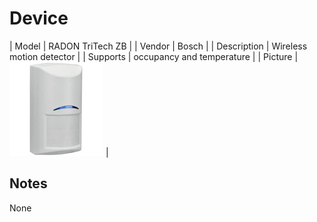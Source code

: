 
# Device

| Model | RADON TriTech ZB  |
| Vendor  | Bosch  |
| Description | Wireless motion detector |
| Supports | occupancy and temperature |
| Picture | ![../images/devices/RADON-TriTech-ZB.jpg](../images/devices/RADON-TriTech-ZB.jpg) |

## Notes

None
